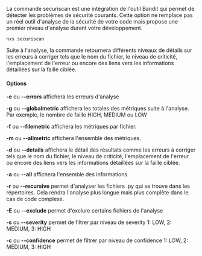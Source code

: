 La commande securiscan est une intégration de l'outil Bandit qui permet de détecter les problèmes de sécurité courants. Cette option ne remplace pas un réel outil d'analyse de la sécurité de votre code mais propose une premier niveau d'analyse durant votre développement.

```console
nxs securiscan
```

Suite à l'analyse, la commande retournera différents niveaux de détails sur les erreurs à corriger tels que le nom du fichier, le niveau de criticité, l'emplacement de l'erreur ou encore des liens vers les informations détaillées sur la faille ciblée.


#### Options

**-e** ou **--errors** affichera les erreurs d'analyse

**-g** ou **--globalmetric** affichera les totales des métriques suite à l'analyse.
Par exemple, le nombre de faille HIGH, MEDIUM ou LOW

**-f** ou **--filemetric** affichera les métriques par fichier.

**-m** ou **--allmetric** affichera l'ensemble des métriques.

**-d** ou **--details** affichera le détail des résultats comme les erreurs à corriger tels que le nom du fichier, le niveau de criticité, l'emplacement de l'erreur ou encore des liens vers les informations détaillées sur la faille ciblée.

**-a** ou **--all** affichera l'ensemble des informations.

**-r** ou **--recursive** permet d'analyser les fichiers .py qui se trouve dans les répertoires.
Cela rendra l'analyse plus longue mais plus complète dans le cas de code complexe.

**-E** ou **--exclude** permet d'exclure certains fichiers de l'analyse

**-s** ou **--severity** permet de filtrer par niveau de severity
1: LOW, 2: MEDIUM, 3: HIGH

**-c** ou **--confidence** permet de filtrer par niveau de confidence 
1: LOW, 2: MEDIUM, 3: HIGH